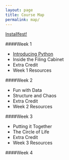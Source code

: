 ```yaml
---
layout: page
title: Course Map
permalink: map/
---
```


[Installfest!](/python-codelabs/installfest)

####Week 1

* [Introducing Python](/python-codelabs/introducing-python)
* Inside the Filing Cabinet
* Extra Credit
* Week 1 Resources

####Week 2

* Fun with Data
* Structure and Chaos
* Extra Credit
* Week 2 Resources

####Week 3

* Putting it Together
* The Circle of Life
* Extra Credit
* Week 3 Resources

####Week 4


